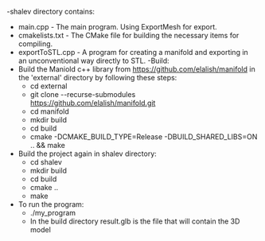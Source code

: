 -shalev directory contains:
  - main.cpp - The main program. Using ExportMesh for export.
  - cmakelists.txt - The CMake file for building the necessary items for compiling.
  - exportToSTL.cpp - A program for creating a manifold and exporting in an unconventional way directly to STL.
-Build:
  - Build the Maniold c++ library from https://github.com/elalish/manifold in the 'external' directory by following these steps:
    - cd external
    - git clone --recurse-submodules https://github.com/elalish/manifold.git
    - cd manifold
    - mkdir build
    - cd build
    - cmake -DCMAKE_BUILD_TYPE=Release -DBUILD_SHARED_LIBS=ON .. && make
  - Build the project again in shalev directory:
    - cd shalev
    - mkdir build
    - cd build
    - cmake ..
    - make
  - To run the program:
    - ./my_program
    - In the build directory result.glb is the file that will contain the 3D model
